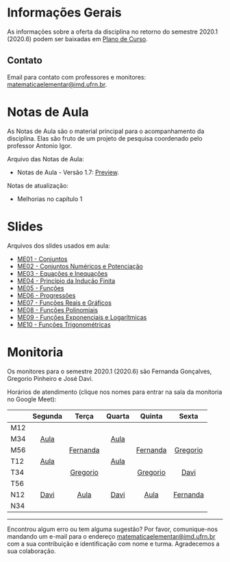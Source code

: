 # Informações Gerais
As informações sobre a oferta da disciplina no retorno do semestre 2020.1 (2020.6) podem ser baixadas em [Plano de Curso](materiais/plano-de-curso.pdf).

## Contato
Email para contato com professores e monitores: [matematicaelementar@imd.ufrn.br](mailto:matematicaelementar@imd.ufrn.br).

# Notas de Aula
As Notas de Aula são o material principal para o acompanhamento da disciplina. Elas são fruto de um projeto de pesquisa coordenado pelo professor Antonio Igor.

Arquivo das Notas de Aula:
- Notas de Aula - Versão 1.7: [Preview](materiais/notas-de-aula-v1.7.pdf).

Notas de atualização:
- Melhorias no capítulo 1

# Slides
Arquivos dos slides usados em aula:
- [ME01 - Conjuntos](materiais/ME01%20-%20Conjuntos.pdf)
- [ME02 - Conjuntos Numéricos e Potenciação](materiais/ME02%20-%20Conjuntos%20Numéricos%20e%20Potenciação.pdf)
- [ME03 - Equações e Inequações](materiais/ME03%20-%20Equações%20e%20Inequações.pdf)
- [ME04 - Princípio da Indução Finita](materiais/ME04%20-%20Princípio%20da%20Indução%20Finita.pdf)
- [ME05 - Funções](materiais/ME05%20-%20Funções.pdf)
- [ME06 - Progressões](materiais/ME06%20-%20Progressões.pdf)
- [ME07 - Funções Reais e Gráficos](materiais/ME07%20-%20Funções%20Reais%20e%20Gráficos.pdf)
- [ME08 - Funções Polinomiais](materiais/ME08%20-%20Funções%20Polinomiais.pdf)
- [ME09 - Funções Exponenciais e Logarítmicas](materiais/ME09%20-%20Funções%20Exponenciais%20e%20Logarítmicas.pdf)
- [ME10 - Funções Trigonométricas](materiais/ME10%20-%20Funções%20Trigonométricas.pdf)


# Monitoria
Os monitores para o semestre 2020.1 (2020.6) são Fernanda Gonçalves, Gregorio Pinheiro e José Davi.

Horários de atendimento (clique nos nomes para entrar na sala da monitoria no Google Meet):

|     | Segunda |   Terça  | Quarta |  Quinta  |   Sexta  |
|-----|:-------:|:--------:|:------:|:--------:|:--------:|
| M12 |         |          |        |          |          |
| M34 |  [Aula](https://meet.google.com/iyv-wxxq-gjk?authuser=0&hs=122)   |          |  [Aula](https://meet.google.com/iyv-wxxq-gjk?authuser=0&hs=122)  |          |          |
| M56 |         | [Fernanda](https://meet.google.com/mpa-abig-ecw) |        | [Fernanda](https://meet.google.com/fqz-ngbo-zfr) | [Gregorio](https://meet.google.com/mgm-xjix-wfn) |
| T12 |  [Aula](https://meet.google.com/zfe-aiqg-vpr?authuser=0&hs=122)   |          |  [Aula](https://meet.google.com/zfe-aiqg-vpr?authuser=0&hs=122)  |          |          |
| T34 |         | [Gregorio](https://meet.google.com/uuo-wqpu-amm) |        | [Gregorio](https://meet.google.com/uuo-wqpu-amm) |   [Davi](https://meet.google.com/uue-gbha-vvt)   |
| T56 |         |          |        |          |          |
| N12 |   [Davi](https://meet.google.com/qjb-jrgi-rew)  |    [Aula](https://meet.google.com/mkn-wmvg-yah?authuser=0&hs=122)    |  [Davi](https://meet.google.com/hyr-ibzb-chk)  |    [Aula](https://meet.google.com/mkn-wmvg-yah?authuser=0&hs=122)   | [Fernanda](https://meet.google.com/dpn-subv-ptd) |
| N34 |         |          |        |          |          |

---
Encontrou algum erro ou tem alguma sugestão? Por favor, comunique-nos mandando um e-mail para o endereço [matematicaelementar@imd.ufrn.br](mailto:matematicaelementar@imd.ufrn.br) com a sua contribuição e identificação com nome e turma. Agradecemos a sua colaboração.
